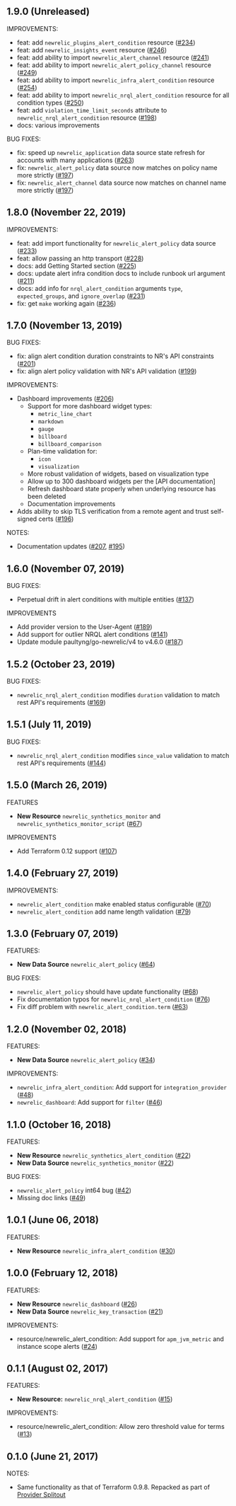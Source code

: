 ## 1.9.0 (Unreleased)

IMPROVEMENTS:

* feat: add `newrelic_plugins_alert_condition` resource ([#234](https://github.com/terraform-providers/terraform-provider-newrelic/pull/234))
* feat: add `newrelic_insights_event` resource ([#246](https://github.com/terraform-providers/terraform-provider-newrelic/pull/246))
* feat: add ability to import `newrelic_alert_channel` resource ([#241](https://github.com/terraform-providers/terraform-provider-newrelic/pull/241))
* feat: add ability to import `newrelic_alert_policy_channel` resource ([#249](https://github.com/terraform-providers/terraform-provider-newrelic/pull/249))
* feat: add ability to import `newrelic_infra_alert_condition` resource ([#254](https://github.com/terraform-providers/terraform-provider-newrelic/pull/254))
* feat: add ability to import `newrelic_nrql_alert_condition` resource for all condition types ([#250](https://github.com/terraform-providers/terraform-provider-newrelic/pull/250))
* feat: add `violation_time_limit_seconds` attribute to `newrelic_nrql_alert_condition` resource ([#198](https://github.com/terraform-providers/terraform-provider-newrelic/pull/198))
* docs: various improvements

BUG FIXES:

* fix: speed up `newrelic_application` data source state refresh for accounts with many applications ([#263](https://github.com/terraform-providers/terraform-provider-newrelic/pull/263))
* fix: `newrelic_alert_policy` data source now matches on policy name more strictly ([#197](https://github.com/terraform-providers/terraform-provider-newrelic/pull/197))
* fix: `newrelic_alert_channel` data source now matches on channel name more strictly ([#197](https://github.com/terraform-providers/terraform-provider-newrelic/pull/197))

## 1.8.0 (November 22, 2019)

IMPROVEMENTS:

* feat: add import functionality for `newrelic_alert_policy` data source ([#233](https://github.com/terraform-providers/terraform-provider-newrelic/pull/233))
* feat: allow passing an http transport ([#228](https://github.com/terraform-providers/terraform-provider-newrelic/pull/228))
* docs: add Getting Started section ([#225](https://github.com/terraform-providers/terraform-provider-newrelic/pull/225))
* docs: update alert infra condition docs to include runbook url argument ([#211](https://github.com/terraform-providers/terraform-provider-newrelic/pull/211))
* docs: add info for `nrql_alert_condition` arguments `type`, `expected_groups`, and `ignore_overlap` ([#231](https://github.com/terraform-providers/terraform-provider-newrelic/pull/231))
* fix: get `make` working again ([#236](https://github.com/terraform-providers/terraform-provider-newrelic/pull/236))


## 1.7.0 (November 13, 2019)

BUG FIXES:

* fix: align alert condition duration constraints to NR's API constraints ([#201](https://github.com/terraform-providers/terraform-provider-newrelic/issues/201))
* fix: align alert policy validation with NR's API validation ([#199](https://github.com/terraform-providers/terraform-provider-newrelic/issues/199))

IMPROVEMENTS:
* Dashboard improvements ([#206](https://github.com/terraform-providers/terraform-provider-newrelic/pull/206))
    * Support for more dashboard widget types:
        * `metric_line_chart`
        * `markdown`
        * `gauge`
        * `billboard`
        * `billboard_comparison`
    * Plan-time validation for:
        * `icon`
        * `visualization`
    * More robust validation of widgets, based on visualization type
    * Allow up to 300 dashboard widgets per the [API documentation]
    * Refresh dashboard state properly when underlying resource has been deleted
    * Documentation improvements
* Adds ability to skip TLS verification from a remote agent and trust self-signed certs ([#196](https://github.com/terraform-providers/terraform-provider-newrelic/pull/196))

NOTES:
* Documentation updates ([#207](https://github.com/terraform-providers/terraform-provider-newrelic/pull/207), [#195](https://github.com/terraform-providers/terraform-provider-newrelic/pull/195))



## 1.6.0 (November 07, 2019)

BUG FIXES:

* Perpetual drift in alert conditions with multiple entities ([#137](https://github.com/terraform-providers/terraform-provider-newrelic/issues/137))

IMPROVEMENTS

* Add provider version to the User-Agent ([#189](https://github.com/terraform-providers/terraform-provider-newrelic/pull/189))
* Add support for outlier NRQL alert conditions ([#141](https://github.com/terraform-providers/terraform-provider-newrelic/pull/141))
* Update module paultyng/go-newrelic/v4 to v4.6.0 ([#187](https://github.com/terraform-providers/terraform-provider-newrelic/pull/187))

## 1.5.2 (October 23, 2019)

BUG FIXES:

* `newrelic_nrql_alert_condition` modifies `duration` validation to match rest API's requirements ([#169](https://github.com/terraform-providers/terraform-provider-newrelic/issues/169))

## 1.5.1 (July 11, 2019)

BUG FIXES:

* `newrelic_nrql_alert_condition` modifies `since_value` validation to match rest API's requirements ([#144](https://github.com/terraform-providers/terraform-provider-newrelic/issues/144))

## 1.5.0 (March 26, 2019)

FEATURES

* **New Resource** `newrelic_synthetics_monitor` and `newrelic_synthetics_monitor_script` ([#67](https://github.com/terraform-providers/terraform-provider-newrelic/issues/67))

IMPROVEMENTS

* Add Terraform 0.12 support ([#107](https://github.com/terraform-providers/terraform-provider-newrelic/issues/107))

## 1.4.0 (February 27, 2019)

IMPROVEMENTS:

* `newrelic_alert_condition` make enabled status configurable ([#70](https://github.com/terraform-providers/terraform-provider-newrelic/issues/70))
* `newrelic_alert_condition` add name length validation ([#79](https://github.com/terraform-providers/terraform-provider-newrelic/issues/79))

## 1.3.0 (February 07, 2019)

FEATURES:

* **New Data Source** `newrelic_alert_policy` ([#64](https://github.com/terraform-providers/terraform-provider-newrelic/issues/64))

BUG FIXES:
* `newrelic_alert_policy` should have update functionality ([#68](https://github.com/terraform-providers/terraform-provider-newrelic/pull/68))
* Fix documentation typos for `newrelic_nrql_alert_condition` ([#76](https://github.com/terraform-providers/terraform-provider-newrelic/issues/76))
* Fix diff problem with `newrelic_alert_condition.term` ([#63](https://github.com/terraform-providers/terraform-provider-newrelic/issues/63))

## 1.2.0 (November 02, 2018)

FEATURES:

* **New Data Source** `newrelic_alert_policy` ([#34](https://github.com/terraform-providers/terraform-provider-newrelic/issues/34))

IMPROVEMENTS:

* `newrelic_infra_alert_condition`: Add support for `integration_provider` ([#48](https://github.com/terraform-providers/terraform-provider-newrelic/issues/48))
* `newrelic_dashboard`: Add support for `filter` ([#46](https://github.com/terraform-providers/terraform-provider-newrelic/issues/46))

## 1.1.0 (October 16, 2018)

FEATURES:

* **New Resource** `newrelic_synthetics_alert_condition` ([#22](https://github.com/terraform-providers/terraform-provider-newrelic/pull/22))
* **New Data Source** `newrelic_synthetics_monitor` ([#22](https://github.com/terraform-providers/terraform-provider-newrelic/pull/22))

BUG FIXES:

* `newrelic_alert_policy` int64 bug ([#42](https://github.com/terraform-providers/terraform-provider-newrelic/pull/42))
* Missing doc links ([#49](https://github.com/terraform-providers/terraform-provider-newrelic/pull/49))

## 1.0.1 (June 06, 2018)

FEATURES:

* **New Resource** `newrelic_infra_alert_condition` ([#30](https://github.com/terraform-providers/terraform-provider-newrelic/pull/30))

## 1.0.0 (February 12, 2018)

FEATURES:

* **New Resource** `newrelic_dashboard` ([#26](https://github.com/terraform-providers/terraform-provider-newrelic/pull/26))
* **New Data Source** `newrelic_key_transaction` ([#21](https://github.com/terraform-providers/terraform-provider-newrelic/pull/21))

IMPROVEMENTS:

* resource/newrelic_alert_condition: Add support for `apm_jvm_metric` and instance scope alerts ([#24](https://github.com/terraform-providers/terraform-provider-newrelic/pull/24))

## 0.1.1 (August 02, 2017)

FEATURES:

* **New Resource:** `newrelic_nrql_alert_condition` ([#15](https://github.com/terraform-providers/terraform-provider-newrelic/issues/15))

IMPROVEMENTS:

* resource/newrelic_alert_condition: Allow zero threshold value for terms ([#13](https://github.com/terraform-providers/terraform-provider-newrelic/issues/13))

## 0.1.0 (June 21, 2017)

NOTES:

* Same functionality as that of Terraform 0.9.8. Repacked as part of [Provider Splitout](https://www.hashicorp.com/blog/upcoming-provider-changes-in-terraform-0-10/)
